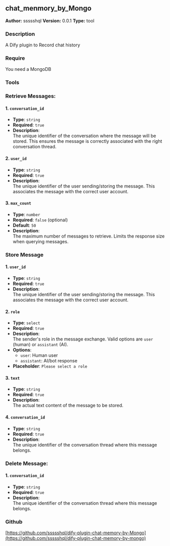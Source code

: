 ## chat_menmory_by_Mongo

**Author:** ssssshql
**Version:** 0.0.1
**Type:** tool

### Description
A Dify plugin to Record chat history

### Require

You need a MongoDB

### Tools

### Retrieve Messages:

#### 1. `conversation_id`
- **Type**: `string`
- **Required**: `true`
- **Description**:  
  The unique identifier of the conversation where the message will be stored. This ensures the message is correctly associated with the right conversation thread.

#### 2. `user_id`
- **Type**: `string`
- **Required**: `true`
- **Description**:  
  The unique identifier of the user sending/storing the message. This associates the message with the correct user account.

#### 3. `max_count`
- **Type**: `number`
- **Required**: `false` (optional)
- **Default**: `50`
- **Description**:  
  The maximum number of messages to retrieve. Limits the response size when querying messages.

### Store Message

#### 1. `user_id`
- **Type**: `string`
- **Required**: `true`
- **Description**:  
  The unique identifier of the user sending/storing the message. This associates the message with the correct user account.

#### 2. `role`
- **Type**: `select`
- **Required**: `true`
- **Description**:  
  The sender's role in the message exchange. Valid options are `user` (human) or `assistant` (AI).
- **Options**:
  - `user`: Human user
  - `assistant`: AI/bot response
- **Placeholder**: `Please select a role`

#### 3. `text`
- **Type**: `string`
- **Required**: `true`
- **Description**:  
  The actual text content of the message to be stored.

#### 4. `conversation_id`
- **Type**: `string`
- **Required**: `true`
- **Description**:  
  The unique identifier of the conversation thread where this message belongs.

### Delete Message:

#### 1. `conversation_id`
- **Type**: `string`
- **Required**: `true`
- **Description**:  
  The unique identifier of the conversation thread where this message belongs.


### Github
[https://github.com/ssssshql/dify-plugin-chat-memory-by-Mongo](https://github.com/ssssshql/dify-plugin-chat-memory-by-mongo)
